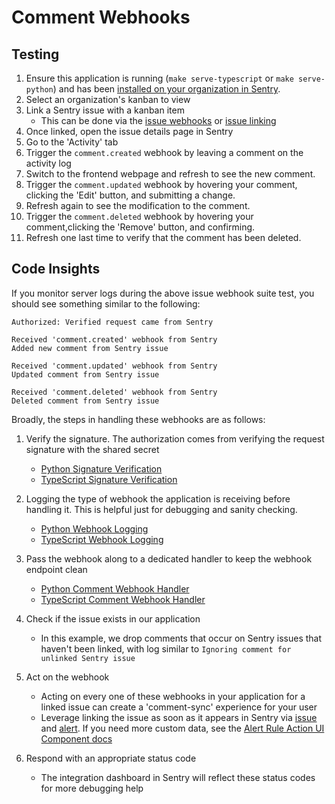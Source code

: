 # Comment Webhooks

## Testing

1. Ensure this application is running (`make serve-typescript` or `make serve-python`) and has been [installed on your organization in Sentry](../installation.md).
2. Select an organization's kanban to view
3. Link a Sentry issue with a kanban item
    - This can be done via the [issue webhooks](./event-webhooks.md#issue-webhooks) or [issue linking](../ui-components/issue-linking.md)
4. Once linked, open the issue details page in Sentry
5. Go to the 'Activity' tab
6. Trigger the `comment.created` webhook by leaving a comment on the activity log
7. Switch to the frontend webpage and refresh to see the new comment.
8. Trigger the `comment.updated` webhook by hovering your comment, clicking the 'Edit' button, and submitting a change.
9. Refresh again to see the modification to the comment.
10. Trigger the `comment.deleted` webhook by hovering your comment,clicking the 'Remove' button, and confirming.
11. Refresh one last time to verify that the comment has been deleted. 

## Code Insights

If you monitor server logs during the above issue webhook suite test, you should see something similar to the following:

```
Authorized: Verified request came from Sentry

Received 'comment.created' webhook from Sentry
Added new comment from Sentry issue

Received 'comment.updated' webhook from Sentry
Updated comment from Sentry issue

Received 'comment.deleted' webhook from Sentry
Deleted comment from Sentry issue
```

Broadly, the steps in handling these webhooks are as follows:

1. Verify the signature. The authorization comes from verifying the request signature with the shared secret
   - [Python Signature Verification](../../backend-py/src/api/middleware/verify_sentry_signature.py)
   - [TypeScript Signature Verification](../../backend-ts/src/api/middleware/verifySentrySignature.ts) 

2. Logging the type of webhook the application is receiving before handling it. This is helpful just for debugging and sanity checking.
   - [Python Webhook Logging](../../backend-py/src/api/endpoints/sentry/webhook.py)
   - [TypeScript Webhook Logging](../../backend-ts/src/api/sentry/webhook.ts)
  
3. Pass the webhook along to a dedicated handler to keep the webhook endpoint clean
   - [Python Comment Webhook Handler](../../backend-py/src/api/endpoints/sentry/handlers/comment_handler.py) 
   - [TypeScript Comment Webhook Handler](../../backend-ts/src/api/sentry/handlers/commentHandler.ts)
  
4. Check if the issue exists in our application
   - In this example, we drop comments that occur on Sentry issues that haven't been linked, with log similar to `Ignoring comment for unlinked Sentry issue`
  
5. Act on the webhook
   - Acting on every one of these webhooks in your application for a linked issue can create a 'comment-sync' experience for your user
   - Leverage linking the issue as soon as it appears in Sentry via [issue](./event-webhooks.md#issue-webhooks) and [alert](./alert-webhooks.md). If you need more custom data, see the [Alert Rule Action UI Component docs](../ui-components/alert-rule-actions.md) 


6. Respond with an appropriate status code
   - The integration dashboard in Sentry will reflect these status codes for more debugging help